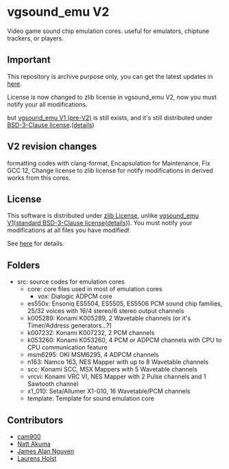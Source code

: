 # vgsound_emu V2

Video game sound chip emulation cores. useful for emulators, chiptune trackers, or players.

## Important

This repository is archive purpose only, you can get the latest updates in [here](https://gitlab.com/cam900/vgsound_emu).

License is now changed to zlib license in vgsound_emu V2, now you must notify your all modifications.

but [vgsound_emu V1 (pre-V2)](https://gitlab.com/cam900/vgsound_emu/-/tree/V1) is still exists, and it's still distributed under [BSD-3-Clause license](https://spdx.org/licenses/BSD-3-Clause.html).([details](https://gitlab.com/cam900/vgsound_emu/-/blob/V1/LICENSE))

## V2 revision changes

formatting codes with clang-format, Encapsulation for Maintenance, Fix GCC 12, Change license to zlib license for notify modifications in derived works from this cores.

## License

This software is distributed under [zlib License](https://spdx.org/licenses/Zlib.html), unlike [vgsound_emu V1](https://gitlab.com/cam900/vgsound_emu/-/tree/V1)([standard BSD-3-Clause license](https://spdx.org/licenses/BSD-3-Clause.html)([details](https://gitlab.com/cam900/vgsound_emu/-/blob/V1/LICENSE))).
You must notify your modifications at all files you have modified!

See [here](https://gitlab.com/cam900/vgsound_emu/-/blob/main/LICENSE) for details.

## Folders

- src: source codes for emulation cores
  - core: core files used in most of emulation cores
    - vox: Dialogic ADPCM core
  - es550x: Ensoniq ES5504, ES5505, ES5506 PCM sound chip families, 25/32 voices with 16/4 stereo/6 stereo output channels
  - k005289: Konami K005289, 2 Wavetable channels (or it's Timer/Address generators...?)
  - k007232: Konami K007232, 2 PCM channels
  - k053260: Konami K053260, 4 PCM or ADPCM channels with CPU to CPU communication feature
  - msm6295: OKI MSM6295, 4 ADPCM channels
  - n163: Namco 163, NES Mapper with up to 8 Wavetable channels
  - scc: Konami SCC, MSX Mappers with 5 Wavetable channels
  - vrcvi: Konami VRC VI, NES Mapper with 2 Pulse channels and 1 Sawtooth channel
  - x1_010: Seta/Allumer X1-010, 16 Wavetable/PCM channels
  - template: Template for sound emulation core

## Contributors

- [cam900](https://gitlab.com/cam900)
- [Natt Akuma](https://github.com/akumanatt)
- [James Alan Nguyen](https://github.com/djtuBIG-MaliceX)
- [Laurens Holst](https://github.com/Grauw)
